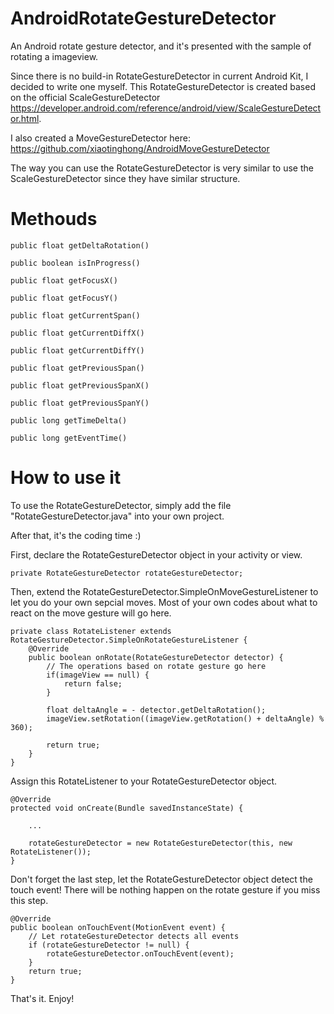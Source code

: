 # AndroidRotateGestureDetector
An Android rotate gesture detector, and it's presented with the sample of rotating a imageview.

Since there is no build-in RotateGestureDetector in current Android Kit, I decided to write one myself. This RotateGestureDetector is created based on the official ScaleGestureDetector https://developer.android.com/reference/android/view/ScaleGestureDetector.html.

I also created a MoveGestureDetector here: https://github.com/xiaotinghong/AndroidMoveGestureDetector

The way you can use the RotateGestureDetector is very similar to use the ScaleGestureDetector since they have similar structure.

# Methouds
```
public float getDeltaRotation()

public boolean isInProgress() 

public float getFocusX() 

public float getFocusY() 

public float getCurrentSpan() 

public float getCurrentDiffX() 

public float getCurrentDiffY() 

public float getPreviousSpan()

public float getPreviousSpanX()

public float getPreviousSpanY() 

public long getTimeDelta()

public long getEventTime() 
```
# How to use it
To use the RotateGestureDetector, simply add the file "RotateGestureDetector.java" into your own project.

After that, it's the coding time :)

First, declare the RotateGestureDetector object in your activity or view.
```
private RotateGestureDetector rotateGestureDetector;
```
Then, extend the RotateGestureDetector.SimpleOnMoveGestureListener to let you do your own sepcial moves. Most of your own codes about what to react on the move gesture will go here.
```
private class RotateListener extends RotateGestureDetector.SimpleOnRotateGestureListener {
    @Override
    public boolean onRotate(RotateGestureDetector detector) {
        // The operations based on rotate gesture go here
        if(imageView == null) {
            return false;
        }

        float deltaAngle = - detector.getDeltaRotation();
        imageView.setRotation((imageView.getRotation() + deltaAngle) % 360);

        return true;
    }
}
```
Assign this RotateListener to your RotateGestureDetector object.
```
@Override
protected void onCreate(Bundle savedInstanceState) {

    ...

    rotateGestureDetector = new RotateGestureDetector(this, new RotateListener());
}
```
Don't forget the last step, let the RotateGestureDetector object detect the touch event! There will be nothing happen on the rotate gesture if you miss this step.
```
@Override
public boolean onTouchEvent(MotionEvent event) {
    // Let rotateGestureDetector detects all events
    if (rotateGestureDetector != null) {
        rotateGestureDetector.onTouchEvent(event);
    }
    return true;
}
```
That's it. Enjoy!
